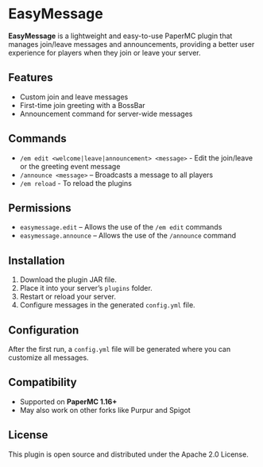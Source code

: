 # EasyMessage

**EasyMessage** is a lightweight and easy-to-use PaperMC plugin that manages join/leave messages and announcements, providing a better user experience for players when they join or leave your server.

## Features

- Custom join and leave messages  
- First-time join greeting with a BossBar  
- Announcement command for server-wide messages

## Commands

- `/em edit <welcome|leave|announcement> <message>` - Edit the join/leave or the greeting event message
- `/announce <message>` – Broadcasts a message to all players  
- `/em reload` - To reload the plugins

## Permissions

- `easymessage.edit` – Allows the use of the `/em edit` commands
- `easymessage.announce` – Allows the use of the `/announce` command

## Installation

1. Download the plugin JAR file.
2. Place it into your server’s `plugins` folder.
3. Restart or reload your server.
4. Configure messages in the generated `config.yml` file.

## Configuration

After the first run, a `config.yml` file will be generated where you can customize all messages.

## Compatibility

- Supported on **PaperMC 1.16+**
- May also work on other forks like Purpur and Spigot

## License

This plugin is open source and distributed under the Apache 2.0 License.
